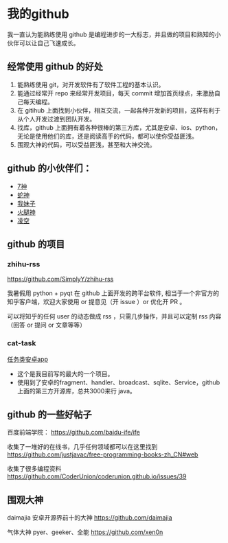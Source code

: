 # 我的github
我一直认为能熟练使用 github 是编程进步的一大标志，并且做的项目和熟知的小伙伴可以让自己飞速成长。


## 经常使用 github 的好处

1. 能熟练使用 git，对开发软件有了软件工程的基本认识。
2. 能通过经常开 repo 来经常开发项目，每天 commit 增加首页绿点，来激励自己每天编程。
3. 在 gitihub 上面找到小伙伴，相互交流，一起各种开发新的项目，这样有利于从个人开发过渡到团队开发。
4. 找库，github 上面拥有着各种很棒的第三方库，尤其是安卓、ios、python，无论是使用他们的库，还是阅读高手的代码，都可以使你受益匪浅。
5. 围观大神的代码，可以受益匪浅，甚至和大神交流。

## github 的小伙伴们：
- [7神](https://github.com/7sDream)
- [蛇神](https://github.com/CodeFalling)
- [我妹子](https://github.com/putiwangsheng)
- [火腿神](https://github.com/semprathlon)
- [凌空](https://github.com/disoul)

## github 的项目

### zhihu-rss

https://github.com/SimplyY/zhihu-rss

我暑假用 python + pyqt 在 github 上面开发的跨平台软件, 相当于一个非官方的知乎客户端，欢迎大家使用 or 提意见（开 issue ）or 优化开 PR 。

可以将知乎的任何 user 的动态做成 rss ，只需几步操作，并且可以定制 rss 内容（回答 or 提问 or 文章等等）

### cat-task

[任务类安卓app](https://github.com/jnSimpler/KillExam)
- 这个是我目前写的最大的一个项目。
- 使用到了安卓的fragment、handler、broadcast、sqlite、Service，github 上面的第三方开源库，总共3000来行 java。

## github 的一些好帖子

百度前端学院： https://github.com/baidu-ife/ife

收集了一堆好的在线书，几乎任何领域都可以在这里找到 https://github.com/justjavac/free-programming-books-zh_CN#web

收集了很多编程资料 https://github.com/CoderUnion/coderunion.github.io/issues/39

## 围观大神
daimajia 安卓开源界前十的大神 https://github.com/daimajia

气体大神 pyer、geeker、全能 https://github.com/xen0n
